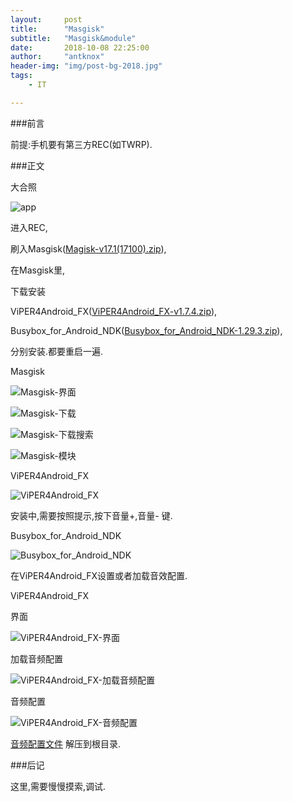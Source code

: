 ```yaml
---
layout:     post
title:      "Masgisk"
subtitle:   "Masgisk&module"
date:       2018-10-08 22:25:00
author:     "antknox"
header-img: "img/post-bg-2018.jpg"
tags:
    - IT

---
```

###前言

 前提:手机要有第三方REC(如TWRP).

###正文

 大合照

 ![app](/img/in-post/post-masgisk/Screenshot_2018-10-08-22-29-21-414_com.android.fileexplorer.png)

 进入REC,

 刷入Masgisk([Magisk-v17.1(17100).zip](/files/2018-10/magisk/Magisk-v17.1(17100).zip)),

 在Masgisk里,

 下载安装

 ViPER4Android_FX([ViPER4Android_FX-v1.7.4.zip](/files/2018-10/magisk/ViPER4Android_FX-v1.7.4.zip)),

 Busybox_for_Android_NDK([Busybox_for_Android_NDK-1.29.3.zip](/files/2018-10/magisk/Busybox_for_Android_NDK-1.29.3.zip)),

 分别安装.都要重启一遍.

 Masgisk

 ![Masgisk-界面](/img/in-post/post-masgisk/Screenshot_2018-10-08-22-42-16-337_com.topjohnwu.magisk.png)

 ![Masgisk-下载](/img/in-post/post-masgisk/Screenshot_2018-10-08-22-42-41-062_com.topjohnwu.magisk.png)

 ![Masgisk-下载搜索](/img/in-post/post-masgisk/Screenshot_2018-10-08-22-42-49-659_com.topjohnwu.magisk.png)

 ![Masgisk-模块](/img/in-post/post-masgisk/Screenshot_2018-10-08-22-42-25-018_com.topjohnwu.magisk.png)

 ViPER4Android_FX

 ![ViPER4Android_FX](/img/in-post/post-masgisk/Screenshot_2018-10-08-23-08-40-425_com.topjohnwu.magisk.png)

 安装中,需要按照提示,按下音量+,音量- 键.

 Busybox_for_Android_NDK

 ![Busybox_for_Android_NDK](/img/in-post/post-masgisk/Screenshot_2018-10-08-23-08-46-354_com.topjohnwu.magisk.png)

 在ViPER4Android_FX设置或者加载音效配置.

 ViPER4Android_FX

 界面

 ![ViPER4Android_FX-界面](/img/in-post/post-masgisk/Screenshot_2018-10-08-23-04-48-412_com.audlabs.viperfx.png)

 加载音频配置

 ![ViPER4Android_FX-加载音频配置](/img/in-post/post-masgisk/Screenshot_2018-10-08-22-41-53-141_com.audlabs.viperfx.png)

 音频配置

 ![ViPER4Android_FX-音频配置](/img/in-post/post-masgisk/Screenshot_2018-10-08-22-42-01-577_com.audlabs.viperfx.png)

 [音频配置文件](/files/2018-10/magisk/set/ViPER4Android.rar)
 解压到根目录.

###后记

 这里,需要慢慢摸索,调试.